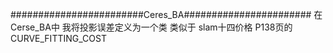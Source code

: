 ########################Ceres_BA#######################
在 Cerse_BA中 我将投影误差定义为一个类 类似于 slam十四价格 P138页的 CURVE_FITTING_COST


